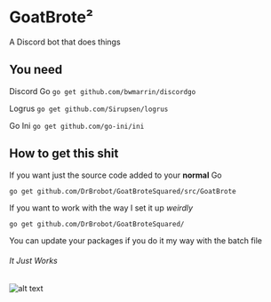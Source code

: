 # GoatBrote²

A Discord bot that does things

## You need

Discord Go
`go get github.com/bwmarrin/discordgo`

Logrus
`go get github.com/Sirupsen/logrus`

Go Ini
`go get github.com/go-ini/ini`

## How to get this shit

If you want just the source code added to your **normal** Go

`go get github.com/DrBrobot/GoatBroteSquared/src/GoatBrote`

If you want to work with the way I set it up *weirdly*

`go get github.com/DrBrobot/GoatBroteSquared/`

You can update your packages if you do it my way with the batch file

###### It Just Works

![alt text][ToddHoward]

[ToddHoward]: https://upload.wikimedia.org/wikipedia/commons/thumb/5/59/ToddHoward2010sm.jpg/220px-ToddHoward2010sm.jpg "Todd 'Godd' Howard"